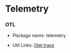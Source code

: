 # Telemetry

### OTL

- *Package name:* telemetry

- Util Links: [Otel trace](https://opentelemetry.uptrace.dev/instrumentations/?lang=go)